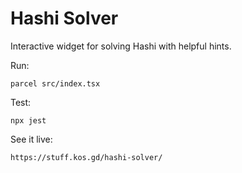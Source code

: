 # Hashi Solver

Interactive widget for solving Hashi with helpful hints.

Run:

    parcel src/index.tsx

Test:

    npx jest

See it live:

    https://stuff.kos.gd/hashi-solver/
